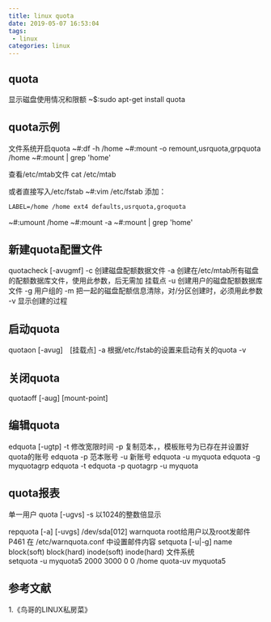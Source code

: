 ```yaml
---
title: linux quota
date: 2019-05-07 16:53:04
tags:
 - linux
categories: linux
---
```



## quota
显示磁盘使用情况和限额
~$:sudo apt-get install quota

## quota示例
文件系统开启quota
~#:df -h /home
~#:mount -o remount,usrquota,grpquota /home
~#:mount | grep 'home'

查看/etc/mtab文件
cat /etc/mtab

或者直接写入/etc/fstab
~#:vim /etc/fstab
添加：
``` txt
LABEL=/home /home ext4 defaults,usrquota,groquota
```

~#:umount /home
~#:mount -a
~#:mount | grep 'home'

## 新建quota配置文件
quotacheck [-avugmf]
	-c 创建磁盘配额数据文件
	-a 创建在/etc/mtab所有磁盘的配额数据库文件，使用此参数，后无需加			挂载点
	-u 创建用户的磁盘配额数据库文件
	-g 用户组的
	-m 把一起的磁盘配额信息清除，对/分区创建时，必须用此参数
	-v 显示创建的过程

## 启动quota
quotaon [-avug]　[挂载点]
	-a 根据/etc/fstab的设置来启动有关的quota
	-v

## 关闭quota
quotaoff [-aug] [mount-point]

## 编辑quota
edquota [-ugtp] 
	-t 修改宽限时间 
	-p 复制范本，，模板账号为已存在并设置好quota的账号
		edquota -p 范本账号 -u 新账号
	edquota -u myquota
	edquota -g myquotagrp
  		edquota -t
	edquota -p quotagrp -u myquota

## quota报表
单一用户
quota [-ugvs]
	-s 以1024的整数倍显示

repquota [-a] [-uvgs] 
	/dev/sda[012]
warnquota	root给用户以及root发邮件　P461
在 /etc/warnquota.conf 中设置邮件内容
setquota [-u|-g] name block(soft) block(hard) inode(soft) inode(hard) 文件系统		
setquota -u myquota5 2000 3000 0 0 /home
quota-uv myquota5

## 参考文献
1.《鸟哥的LINUX私房菜》 

